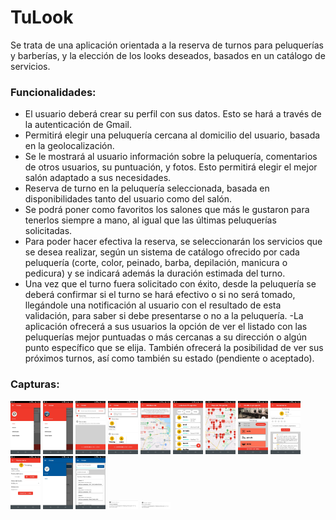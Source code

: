 # TuLook
Se trata de una aplicación orientada a la reserva de turnos para peluquerías y barberías, y la elección de los looks deseados, basados en un catálogo de servicios.

### Funcionalidades:
  - El usuario deberá crear su perfil con sus datos. Esto se hará a través de la autenticación de Gmail.
  - Permitirá elegir una peluquería cercana al domicilio del usuario, basada en la geolocalización.
  - Se le mostrará al usuario información sobre la peluquería, comentarios de otros usuarios, su puntuación, y fotos. Esto permitirá elegir el mejor salón adaptado a sus necesidades.
  - Reserva de turno en la peluquería seleccionada, basada en disponibilidades tanto del usuario como del salón.
  - Se podrá poner como favoritos los salones que más le gustaron para tenerlos siempre a mano, al igual que las últimas peluquerías solicitadas.
  - Para poder hacer efectiva la reserva, se seleccionarán los servicios que se desea realizar, según un sistema de catálogo ofrecido por cada peluquería (corte, color, peinado, barba, depilación, manicura o pedicura) y se indicará además la duración estimada del turno.
  - Una vez que el turno fuera solicitado con éxito, desde la peluquería se deberá confirmar si el turno se hará efectivo o si no será tomado, llegándole una notificación al usuario con el resultado de esta validación, para saber si debe presentarse o no a la peluquería.
  -La aplicación ofrecerá a sus usuarios la opción de ver el listado con las peluquerías mejor puntuadas o más cercanas a su dirección o algún punto específico que se elija. También ofrecerá la posibilidad de ver sus próximos turnos, así como también su estado (pendiente o aceptado).

### Capturas:
<img src="/imagenes/Menu Sin Loguear.jpeg" alt="Menu Sin Loguear" width="48"/>
<img src="/imagenes/Menu Logueado.jpeg" alt="Menu Logueado" width="48"/>
<img src="/imagenes/Inicio Sin Loguear.jpeg" alt="Inicio Sin Loguear" width="48"/>
<img src="/imagenes/Inicio Logueado.jpeg" alt="Inicio Logueado" width="48"/>
<img src="/imagenes/Mi Ubicacion.jpeg" alt="Mi Ubicacion" width="48"/>
<img src="/imagenes/Listado Peluquerias.jpeg" alt="Listado Peluquerias" width="48"/>
<img src="/imagenes/Mapa Peluquerias.jpeg" alt="Mapa Peluquerias" width="48"/>
<img src="/imagenes/Detalle Peluqueria.jpeg" alt="Detalle Peluqueria" width="48"/>
<img src="/imagenes/Comentarios 2.jpeg" alt="Comentarios 2" width="48"/>
<img src="/imagenes/Seleccion Turno.jpeg" alt="Seleccion Turno" width="48"/>
<img src="/imagenes/Menu Peluqueria.jpeg" alt="Menu Peluqueria" width="48"/>
<img src="/imagenes/Inicio Peluqueria.jpeg" alt="Inicio Peluqueria" width="48"/>
<img src="/imagenes/Notificacion Confirmada.jpeg" alt="Notificacion Confirmada" width="48"/>
<img src="/imagenes/Notificacion Cancelada.jpeg" alt="Notificacion Cancelada" width="48"/>

